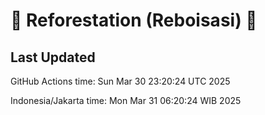 
# 🌳 Reforestation (Reboisasi) 🌲

## Last Updated

GitHub Actions time: Sun Mar 30 23:20:24 UTC 2025

Indonesia/Jakarta time: Mon Mar 31 06:20:24 WIB 2025
